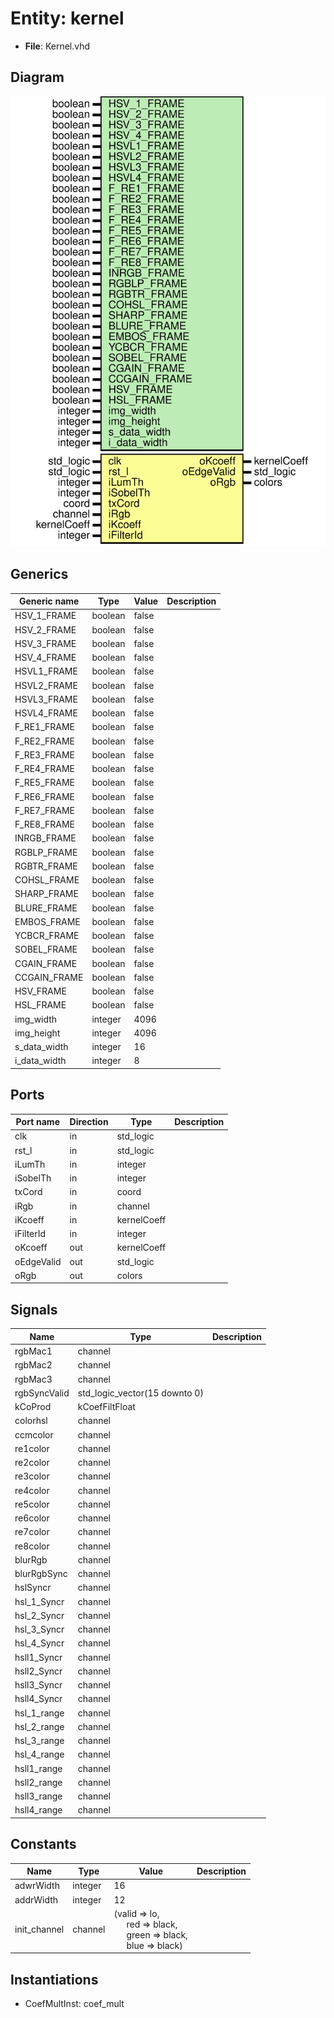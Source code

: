 # Entity: kernel 

- **File**: Kernel.vhd
## Diagram

![Diagram](Kernel.svg "Diagram")
## Generics

| Generic name | Type    | Value | Description |
| ------------ | ------- | ----- | ----------- |
| HSV_1_FRAME  | boolean | false |             |
| HSV_2_FRAME  | boolean | false |             |
| HSV_3_FRAME  | boolean | false |             |
| HSV_4_FRAME  | boolean | false |             |
| HSVL1_FRAME  | boolean | false |             |
| HSVL2_FRAME  | boolean | false |             |
| HSVL3_FRAME  | boolean | false |             |
| HSVL4_FRAME  | boolean | false |             |
| F_RE1_FRAME  | boolean | false |             |
| F_RE2_FRAME  | boolean | false |             |
| F_RE3_FRAME  | boolean | false |             |
| F_RE4_FRAME  | boolean | false |             |
| F_RE5_FRAME  | boolean | false |             |
| F_RE6_FRAME  | boolean | false |             |
| F_RE7_FRAME  | boolean | false |             |
| F_RE8_FRAME  | boolean | false |             |
| INRGB_FRAME  | boolean | false |             |
| RGBLP_FRAME  | boolean | false |             |
| RGBTR_FRAME  | boolean | false |             |
| COHSL_FRAME  | boolean | false |             |
| SHARP_FRAME  | boolean | false |             |
| BLURE_FRAME  | boolean | false |             |
| EMBOS_FRAME  | boolean | false |             |
| YCBCR_FRAME  | boolean | false |             |
| SOBEL_FRAME  | boolean | false |             |
| CGAIN_FRAME  | boolean | false |             |
| CCGAIN_FRAME | boolean | false |             |
| HSV_FRAME    | boolean | false |             |
| HSL_FRAME    | boolean | false |             |
| img_width    | integer | 4096  |             |
| img_height   | integer | 4096  |             |
| s_data_width | integer | 16    |             |
| i_data_width | integer | 8     |             |
## Ports

| Port name  | Direction | Type        | Description |
| ---------- | --------- | ----------- | ----------- |
| clk        | in        | std_logic   |             |
| rst_l      | in        | std_logic   |             |
| iLumTh     | in        | integer     |             |
| iSobelTh   | in        | integer     |             |
| txCord     | in        | coord       |             |
| iRgb       | in        | channel     |             |
| iKcoeff    | in        | kernelCoeff |             |
| iFilterId  | in        | integer     |             |
| oKcoeff    | out       | kernelCoeff |             |
| oEdgeValid | out       | std_logic   |             |
| oRgb       | out       | colors      |             |
## Signals

| Name         | Type                          | Description |
| ------------ | ----------------------------- | ----------- |
| rgbMac1      | channel                       |             |
| rgbMac2      | channel                       |             |
| rgbMac3      | channel                       |             |
| rgbSyncValid | std_logic_vector(15 downto 0) |             |
| kCoProd      | kCoefFiltFloat                |             |
| colorhsl     | channel                       |             |
| ccmcolor     | channel                       |             |
| re1color     | channel                       |             |
| re2color     | channel                       |             |
| re3color     | channel                       |             |
| re4color     | channel                       |             |
| re5color     | channel                       |             |
| re6color     | channel                       |             |
| re7color     | channel                       |             |
| re8color     | channel                       |             |
| blurRgb      | channel                       |             |
| blurRgbSync  | channel                       |             |
| hslSyncr     | channel                       |             |
| hsl_1_Syncr  | channel                       |             |
| hsl_2_Syncr  | channel                       |             |
| hsl_3_Syncr  | channel                       |             |
| hsl_4_Syncr  | channel                       |             |
| hsll1_Syncr  | channel                       |             |
| hsll2_Syncr  | channel                       |             |
| hsll3_Syncr  | channel                       |             |
| hsll4_Syncr  | channel                       |             |
| hsl_1_range  | channel                       |             |
| hsl_2_range  | channel                       |             |
| hsl_3_range  | channel                       |             |
| hsl_4_range  | channel                       |             |
| hsll1_range  | channel                       |             |
| hsll2_range  | channel                       |             |
| hsll3_range  | channel                       |             |
| hsll4_range  | channel                       |             |
## Constants

| Name         | Type    | Value                                                                                                                                                                  | Description |
| ------------ | ------- | ---------------------------------------------------------------------------------------------------------------------------------------------------------------------- | ----------- |
| adwrWidth    | integer | 16                                                                                                                                                                     |             |
| addrWidth    | integer | 12                                                                                                                                                                     |             |
| init_channel | channel | (valid => lo,<br><span style="padding-left:20px"> red => black,<br><span style="padding-left:20px"> green => black,<br><span style="padding-left:20px"> blue => black) |             |
## Instantiations

- CoefMultInst: coef_mult
